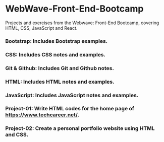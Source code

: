 # WebWave-Front-End-Bootcamp
Projects and exercises from the Webwave: Front-End Bootcamp, covering HTML, CSS, JavaScript and React.

### Bootstrap: Includes Bootstrap examples.
### CSS: Includes CSS notes and examples.
### Git & Github: Includes Git and Github notes.
### HTML: Includes HTML notes and examples.
### JavaScript: Includes JavaScript notes and examples.
### Project-01: Write HTML codes for the home page of https://www.techcareer.net/.
### Project-02: Create a personal portfolio website using HTML and CSS.